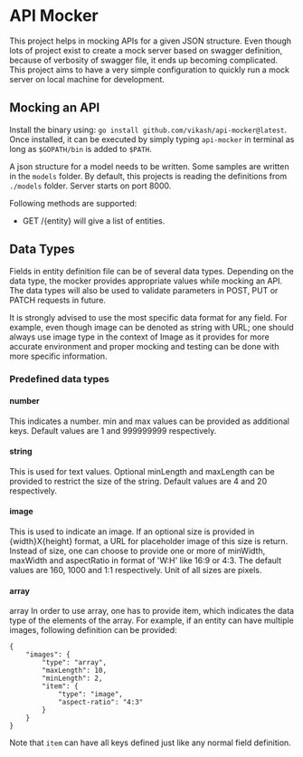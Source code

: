 # API Mocker

This project helps in mocking APIs for a given JSON structure. Even though lots of project exist to create a mock server
based on swagger definition, because of verbosity of swagger file, it ends up becoming complicated. This project aims to
have a very simple configuration to quickly run a mock server on local machine for development. 


## Mocking an API
Install the binary using: `go install github.com/vikash/api-mocker@latest`. Once installed, it can be executed by simply
typing `api-mocker` in terminal as long as `$GOPATH/bin` is added to `$PATH`. 

A json structure for a model needs to be written. Some samples are written in the `models` folder. By default, this
projects is reading the definitions from `./models` folder. Server starts on port 8000. 

Following methods are supported:

* GET /{entity} will give a list of entities.

## Data Types
Fields in entity definition file can be of several data types. 
Depending on the data type, the mocker provides appropriate values while mocking an API. The data types will 
also be used to validate parameters in POST, PUT or PATCH requests in future. 

It is strongly advised to use the most specific data format for any field. For example, 
even though image can be denoted as string with URL; one should always use image type in the context of Image 
as it provides for more accurate environment and proper mocking and testing can be done with more specific information.


### Predefined data types

#### number
This indicates a number. min and max values can be provided as additional keys. 
Default values are 1 and 999999999 respectively.

#### string
This is used for text values. Optional minLength and maxLength can be provided to restrict the size of the string. 
Default values are 4 and 20 respectively.

#### image
This is used to indicate an image. If an optional size is provided in {width}X{height} format, a URL for placeholder image of this size is return.
Instead of size, one can choose to provide one or more of minWidth, maxWidth and aspectRatio in format of 'W:H' like 16:9 or 4:3. The default values are 160, 1000 and 1:1 respectively. Unit of all sizes are pixels.

#### array
array
In order to use array, one has to provide item, which indicates the data type of the elements of the array. For example, if an entity can have multiple images, following definition can be provided:

```
{
    "images": {
        "type": "array",
        "maxLength": 10,
        "minLength": 2,
        "item": {
            "type": "image",
            "aspect-ratio": "4:3"
        }
    }
}
```
Note that `item` can have all keys defined just like any normal field definition.